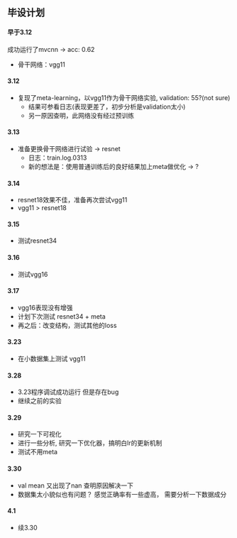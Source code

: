 ## 毕设计划


#### 早于3.12
成功运行了mvcnn -> acc: 0.62
- 骨干网络：vgg11

#### 3.12
- 复现了meta-learning，以vgg11作为骨干网络实验, validation: 55?(not sure)
  - 结果可参看日志(表现更差了，初步分析是validation太小)
  - 另一原因查明，此网络没有经过预训练

#### 3.13
- 准备更换骨干网络进行试验 -> resnet
    - 日志：train.log.0313
    - 新的想法是：使用普通训练后的良好结果加上meta做优化  -> ?


#### 3.14
- resnet18效果不佳，准备再次尝试vgg11
- vgg11 > resnet18


#### 3.15
- 测试resnet34

#### 3.16
- 测试vgg16

#### 3.17
- vgg16表现没有增强
- 计划下次测试 resnet34 + meta
- 再之后：改变结构，测试其他的loss


#### 3.23
- 在小数据集上测试 vgg11


#### 3.28
- 3.23程序调试成功运行  但是存在bug
- 继续之前的实验

#### 3.29 
- 研究一下可视化
- 进行一些分析, 研究一下优化器，搞明白lr的更新机制
- 测试不用meta


#### 3.30
- val mean 又出现了nan 查明原因解决一下
- 数据集太小貌似也有问题？ 感觉正确率有一些虚高， 需要分析一下数据成分

#### 4.1
- 续3.30